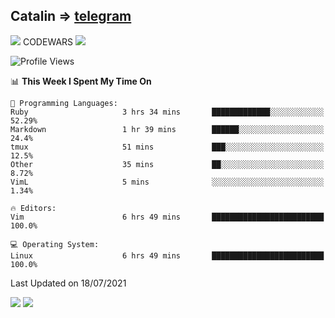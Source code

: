 ## Catalin => [telegram](https://t.me/catalinhimself) 
![](https://www.codewars.com/users/Catalinhimself/badges/micro) CODEWARS
![](https://github.com/Catalinhimself/Catalinhimself/blob/main/Sakura_Nene_CPP.jpg)

<!--START_SECTION:waka-->
![Profile Views](http://img.shields.io/badge/Profile%20Views-2-blue)

📊 **This Week I Spent My Time On** 

```text
💬 Programming Languages: 
Ruby                     3 hrs 34 mins       █████████████░░░░░░░░░░░░   52.29% 
Markdown                 1 hr 39 mins        ██████░░░░░░░░░░░░░░░░░░░   24.4% 
tmux                     51 mins             ███░░░░░░░░░░░░░░░░░░░░░░   12.5% 
Other                    35 mins             ██░░░░░░░░░░░░░░░░░░░░░░░   8.72% 
VimL                     5 mins              ░░░░░░░░░░░░░░░░░░░░░░░░░   1.34%

🔥 Editors: 
Vim                      6 hrs 49 mins       █████████████████████████   100.0%

💻 Operating System: 
Linux                    6 hrs 49 mins       █████████████████████████   100.0%

```


 Last Updated on 18/07/2021
<!--END_SECTION:waka-->

![](https://github-readme-stats.vercel.app/api?username=catalinhimself&count_private=true&show_icons=true&theme=calm)
![](https://github-readme-stats.vercel.app/api/wakatime?username=catalinhimself&theme=calm)

  


